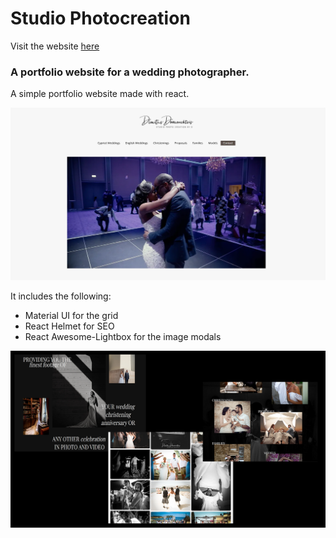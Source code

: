 # Studio Photocreation

Visit the website [here](https://www.studiophotocreationbyd.com/)

### A portfolio website for a wedding photographer.

A simple portfolio website made with react.

![Intro](public/assets/studiophotocreationbyd-react.webp)

It includes the following:

- Material UI for the grid
- React Helmet for SEO
- React Awesome-Lightbox for the image modals

![Artboard](public/assets/Artboard.png)

